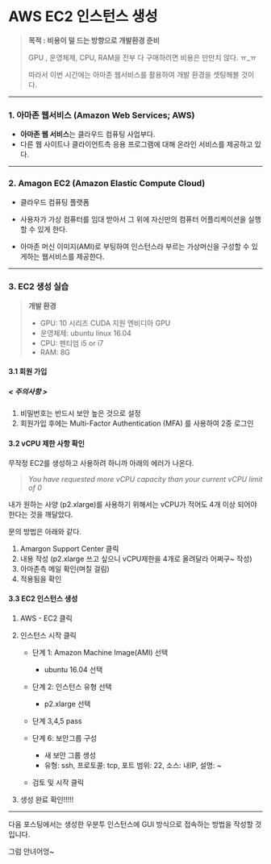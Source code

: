 # AWS EC2 인스턴스 생성





> **목적 : 비용이 덜 드는 방향으로 개발환경 준비**
>
>  GPU , 운영체제, CPU, RAM을 전부 다 구매하려면 비용은 만만치 않다. ㅠ_ㅠ
>
> 따라서 이번 시간에는 아마존 웹서비스를 활용하여 개발 환경을 셋팅해볼 것이다.





----

### 1. 아마존 웹서비스 (Amazon Web Services; AWS)






- **아마존 웹 서비스**는 클라우드 컴퓨팅 사업부다.  
- 다른 웹 사이트나 클라이언트측 응용 프로그램에 대해 온라인 서비스를 제공하고 있다. 



---



### 2.  Amagon EC2 (Amazon Elastic Compute Cloud)



- 클라우드 컴퓨팅 플랫폼

- 사용자가 가상 컴퓨터를 임대 받아서 그 위에 자신만의 컴퓨터 어플리케이션을 실행할 수 있게 한다.

- 아마존 머신 이미지(AMI)로 부팅하여 인스턴스라 부르는 가상머신을 구성할 수 있게하는 웹서비스를 제공한다.

  

---



### 3. EC2 생성 실습



> **개발 환경** 
>
> - GPU: 10 시리즈 CUDA 지원 엔비디아 GPU
> - 운영체제: ubuntu linux 16.04
> - CPU: 펜티엄 i5 or i7
> - RAM: 8G



#### 3.1 회원 가입

#####   < 주의사항 >

1. 비밀번호는 반드시 보안 높은 것으로 설정
2. 회원가입 후에는 Multi-Factor Authentication (MFA) 를 사용하여 2중 로그인



#### 3.2  vCPU 제한 사항 확인

무작정 EC2를 생성하고 사용하려 하니까 아래의 에러가 나온다. 

> *You have requested more vCPU capacity than your current vCPU limit of 0*



내가 원하는 사양 (p2.xlarge)를 사용하기 위해서는 vCPU가 적어도 4개 이상 되어야 한다는 것을 깨달았다.

문의 방법은 아래와 같다.

1. Amargon Support Center 클릭
2. 내용 작성 (p2.xlarge 쓰고 싶으니 vCPU제한을 4개로 올려달라 어쩌구~ 작성)
3. 아마존측 메일 확인(며칠 걸림)
4. 적용됨을 확인



#### 3.3 EC2 인스턴스 생성

1. AWS - EC2 클릭

2. 인스턴스 시작 클릭

   - 단계 1: Amazon Machine Image(AMI) 선택
     - ubuntu 16.04 선택
   - 단계 2: 인스턴스 유형 선택
     - p2.xlarge 선택

   - 단계 3,4,5 pass
   - 단계 6: 보안그룹 구성
     - 새 보안 그룹 생성
     - 유형: ssh, 프로토콜: tcp, 포트 범위: 22, 소스: 내IP, 설명: ~
   - 검토 및 시작 클릭

3. 생성 완료 확인!!!!!



---



다음 포스팅에서는 생성한 우분투 인스턴스에 GUI 방식으로 접속하는 방법을 작성할 것입니다.

그럼 안녀어엉~ 
